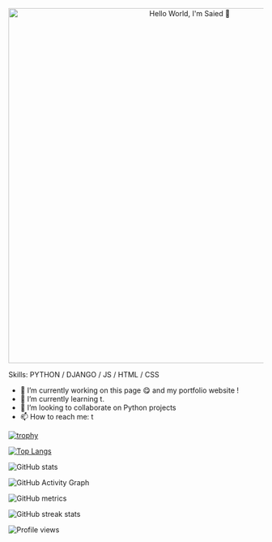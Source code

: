<p align="center"><img src="https://user-images.githubusercontent.com/90851774/173915465-3fe23317-f8be-412b-a649-201ed62eb5a8.png" alt="Hello World, I'm Saied 👋" width="700"/></p>

<!--
**SaiedZ/SaiedZ** is a ✨ _special_ ✨ repository because its `README.md` (this file) appears on your GitHub profile.

Here are some ideas to get you started:

- 🔭 I’m currently working on ...
- 🌱 I’m currently learning ...
- 👯 I’m looking to collaborate on ...
- 🤔 I’m looking for help with ...
- 💬 Ask me about ...
- 📫 How to reach me: ...
- 😄 Pronouns: ...
- ⚡ Fun fact: ...


### Hi there 👋, Hello world, I'm Saied👋
-->




Skills: PYTHON / DJANGO / JS / HTML / CSS

- 🔭 I’m currently working on this page 😋 and my portfolio website ! 
- 🌱 I’m currently learning t. 
- 👯 I’m looking to collaborate on Python projects 
- 📫 How to reach me: t 


[![trophy](https://github-profile-trophy.vercel.app/?username=SaiedZ)](https://github.com/ryo-ma/github-profile-trophy)

[![Top Langs](https://github-readme-stats.vercel.app/api/top-langs/?username=SaiedZ)](https://github.com/anuraghazra/github-readme-stats)

![GitHub stats](https://github-readme-stats.vercel.app/api?username=SaiedZ&show_icons=true&count_private=true)  

![GitHub Activity Graph](https://activity-graph.herokuapp.com/graph?username=SaiedZ)  

![GitHub metrics](https://metrics.lecoq.io/SaiedZ)  

![GitHub streak stats](https://github-readme-streak-stats.herokuapp.com/?user=SaiedZ)  

![Profile views](https://gpvc.arturio.dev/SaiedZ)  
